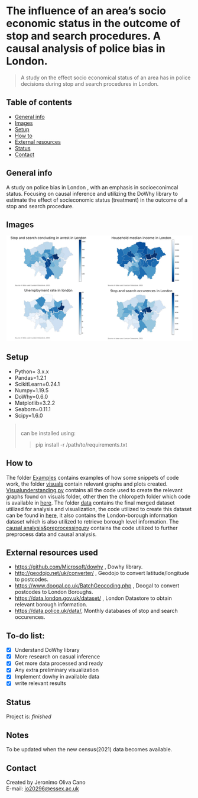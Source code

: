 # The influence of an area’s socio economic status in the outcome of stop and search procedures. A causal analysis of police bias in London.
> A study on the effect socio economical status of an area has in police decisions during stop and search procedures in London. 

## Table of contents
* [General info](#general-info)
* [Images](#images)
* [Setup](#setup)
* [How to](#how-to)
* [External resources](#external-resources-used)
* [Status](#status)
* [Contact](#contact)

## General info
A study on police bias in London , with an emphasis in socioeconimcal status. Focusing on causal inference and utilizing the DoWhy library to estimate the effect of socieconomic status (treatment) in the outcome of a stop and search procedure.

## Images
![Examples](https://github.com/confusedolive/Jeronimo-CE888/blob/main/assignment02/visuals/chloropleth/pjimage.jpg?raw=true)

## Setup
* Python= 3.x.x
* Pandas=1.2.1
* ScikitLearn=0.24.1
* Numpy=1.19.5
* DoWhy=0.6.0
* Matplotlib=3.2.2
* Seaborn=0.11.1
* Scipy=1.6.0
><br/>can be installed using:<br/>
>> pip install -r /path/to/requirements.txt

## How to
The folder [Examples](https://github.com/confusedolive/Jeronimo-CE888/tree/main/assignment02/Examples) contains examples of how some snippets of code work,
the folder [visuals](https://github.com/confusedolive/Jeronimo-CE888/tree/main/assignment02/visuals) contain relevant graphs and plots created. [Visualunderstanding.py](https://github.com/confusedolive/Jeronimo-CE888/blob/main/assignment02/Visualunderstanding.py) contains all the code used to create the relevant graphs found on visuals folder, other then the chloropeth folder which code is available in [here](https://github.com/confusedolive/Jeronimo-CE888/blob/main/Assingment01/ChoroplethLondon.ipynb). The folder [data](https://github.com/confusedolive/Jeronimo-CE888/tree/main/assignment02/data) contains the final merged dataset utilized for analysis and visualization, the code utilized to create this dataset can be found in [here](https://github.com/confusedolive/Jeronimo-CE888/tree/main/Assingment01), it also contains the London-borough information dataset which is also utilized to retrieve borough level information. The [causal analysis&preprocessing.py](https://github.com/confusedolive/Jeronimo-CE888/blob/main/assignment02/causal%20analysis%26preprocessing.py) contains the code utilized to further preprocess data and causal analysis.

## External resources used 
* https://github.com/Microsoft/dowhy , Dowhy library.
* http://geodojo.net/uk/converter/ , Geodojo to convert latitude/longitude to postcodes.
* https://www.doogal.co.uk/BatchGeocoding.php , Doogal to convert postcodes to London Boroughs.
* https://data.london.gov.uk/dataset/ , London Datastore to obtain relevant borough information.
* https://data.police.uk/data/,  Monthly databases of stop and search occurences.

## To-do list:
- [x] Understand DoWhy library
- [x] More research on casual inference
- [x] Get more data processed and ready
- [x] Any extra preliminary visualization
- [x] Implement dowhy in available data
- [x] write relevant results 

## Status
Project is: _finished_<br/>


## Notes
To be updated when the new census(2021) data becomes available.
## Contact
Created by Jeronimo Oliva Cano <br/> E-mail: jo20296@essex.ac.uk
